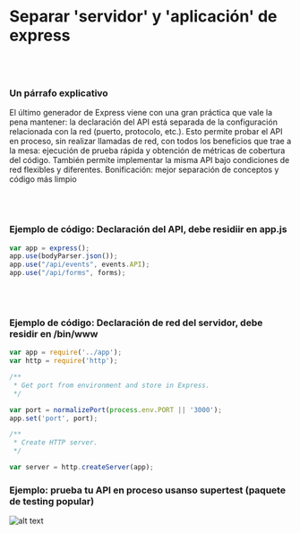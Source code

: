 # Separar 'servidor' y 'aplicación' de express

<br/><br/>

### Un párrafo explicativo

El último generador de Express viene con una gran práctica que vale la pena mantener: la declaración del API está separada de la configuración relacionada con la red (puerto, protocolo, etc.). Esto permite probar el API en proceso, sin realizar llamadas de red, con todos los beneficios que trae a la mesa: ejecución de prueba rápida y obtención de métricas de cobertura del código. También permite implementar la misma API bajo condiciones de red flexibles y diferentes. Bonificación: mejor separación de conceptos y código más limpio

<br/><br/>

### Ejemplo de código: Declaración del API, debe residiir en app.js
```javascript
var app = express();
app.use(bodyParser.json());
app.use("/api/events", events.API);
app.use("/api/forms", forms);

```
<br/><br/>

### Ejemplo de código: Declaración de red del servidor, debe residir en /bin/www
```javascript
var app = require('../app');
var http = require('http');

/**
 * Get port from environment and store in Express.
 */

var port = normalizePort(process.env.PORT || '3000');
app.set('port', port);

/**
 * Create HTTP server.
 */

var server = http.createServer(app);

```
### Ejemplo: prueba tu API en proceso usanso supertest (paquete de testing popular)
![alt text](https://github.com/i0natan/nodebestpractices/blob/master/assets/images/supertestinprocess.PNG "In process testing with Supertest")
